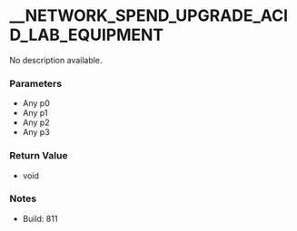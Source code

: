 # __NETWORK_SPEND_UPGRADE_ACID_LAB_EQUIPMENT

No description available.

### Parameters
* Any p0
* Any p1
* Any p2
* Any p3

### Return Value
* void

### Notes
* Build: 811


